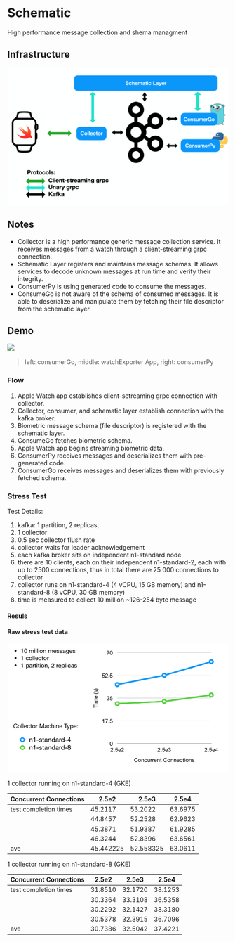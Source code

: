 # Schematic
High performance message collection and shema managment

## Infrastructure

[![N|Solid](diagram.png)](diagram.png)

## Notes

- Collector is a high performance generic message collection service. It receives messages from a watch through a client-streaming grpc connection. 
- Schematic Layer registers and maintains message schemas. It allows services to decode unknown messages at run time and verify their integrity.
- ConsumerPy is using generated code to consume the messages.
- ConsumeGo is not aware of the schema of consumed messages. It is able to deserialize and manipulate them by fetching their file descriptor from the schematic layer.


## Demo
![](demo.gif)

> left: consumerGo, middle: watchExporter App, right: consumerPy

### Flow

1) Apple Watch app establishes client-sctreaming grpc connection with collector.
2) Collector, consumer, and schematic layer establish connection with the kafka broker.
3) Biometric message schema (file descriptor) is registered with the schematic layer.
4) ConsumeGo fetches biometric schema.
5) Apple Watch app begins streaming biometric data.
6) ConsumerPy receives messages and deserializes them with pre-generated code.
7) ConsumerGo receives messages and deserializes them with previously fetched schema.

### Stress Test

Test Details: 
1) kafka: 1 partition, 2 replicas, 
2) 1 collector
3) 0.5 sec collector flush rate
4) collector waits for leader acknowledgement
5) each kafka broker sits on independent n1-standard node
6) there are 10 clients, each on their independent n1-standard-2, each with up to 2500 connections, thus in total there are 25 000 connections to collector
7) collector runs on n1-standard-4  (4 vCPU, 15 GB memory)  and n1-standard-8  (8 vCPU, 30 GB memory)  
8) time is measured to collect 10 million ~126-254 byte message

#### Resuls

#### Raw stress test data

[![N|Solid](stress_results.png)](stress_results.png)

1 collector running on n1-standard-4 (GKE)


| Concurrent Connections | 2.5e2         | 2.5e3         | 2.5e4         |
| ---------------------- | ------------- | ------------- | ------------- |
| test completion times  | 45.2117       | 53.2022       | 63.6975       |
|                        | 44.8457       | 52.2528       | 62.9623       |
|                        | 45.3871       | 51.9387       | 61.9285       |
|                        | 46.3244       | 52.8396       | 63.6561       |
| ave                    | 45.442225     | 52.558325     | 63.0611       |

1 collector running on n1-standard-8 (GKE)


| Concurrent Connections | 2.5e2         | 2.5e3         | 2.5e4         |
| ---------------------- | ------------- | ------------- | ------------- |
| test completion times  | 31.8510       | 32.1720       | 38.1253       |
|                        | 30.3364       | 33.3108       | 36.5358       |
|                        | 30.2292       | 32.1427       | 38.3180       |
|                        | 30.5378       | 32.3915       | 36.7096       |
| ave                    | 30.7386       | 32.5042       | 37.4221       |


    
